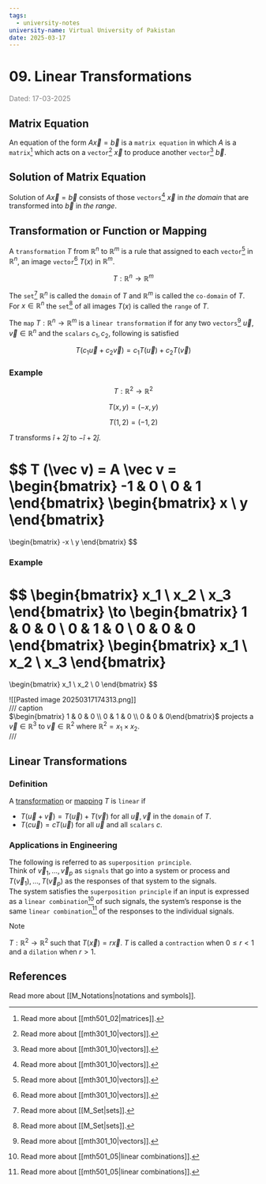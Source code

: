 ```yaml
---
tags:
  - university-notes
university-name: Virtual University of Pakistan
date: 2025-03-17
---
```


# 09. Linear Transformations

<span style="color: gray;">Dated: 17-03-2025</span>

## Matrix Equation

An equation of the form $A \vec x = \vec b$ is a `matrix equation` in which $A$ is a `matrix`[^1] which acts on a `vector`[^2] $\vec x$ to produce another `vector`[^2] $\vec b$.

## Solution of Matrix Equation

Solution of $A \vec x = \vec b$ consists of those `vectors`[^2] $\vec x$ in _the domain_ that are transformed into $\vec b$ in _the range_.

## Transformation or Function or Mapping

A `transformation` $T$ from $\mathbb R^n$ to $\mathbb R^m$ is a rule that assigned to each `vector`[^2] in $\mathbb R^n$, an image `vector`[^2] $T(x)$ in $\mathbb R^m$.  

$$T : \mathbb R^n \to \mathbb R^m$$

The `set`[^3] $\mathbb R^n$ is called the `domain` of $T$ and $\mathbb R^m$ is called the `co-domain` of $T$.  
For $x \in \mathbb R^n$ the `set`[^3] of all images $T(x)$ is called the `range` of $T$.

The `map` $T : \mathbb R^n \to \mathbb R^m$ is a `linear transformation` if for any two `vectors`[^2] $\vec u, \vec v \in \mathbb R^n$ and the `scalars` $c_1, c_2$, following is satisfied

$$T(c_1 \vec u + c_2 \vec v) = c_1 T(\vec u) + c_2 T(\vec v)$$

### Example

$$T : \mathbb R^2 \to \mathbb R^2$$

$$T(x, y) = (-x, y)$$

$$T(1, 2) = (-1, 2)$$

$T$ transforms $\hat i + 2 \hat j$ to $- \hat i + 2 \hat j$.

$$
T (\vec v) = A \vec v = 
\begin{bmatrix}
	-1 & 0 \\
	0 & 1
\end{bmatrix}
\begin{bmatrix}
	x \\
	y
\end{bmatrix}
=
\begin{bmatrix}
	-x \\
	y
\end{bmatrix}
$$

### Example

$$
\begin{bmatrix}
	x_1 \\
	x_2 \\
	x_3
\end{bmatrix}
\to 
\begin{bmatrix}
	1 & 0 & 0 \\
	0 & 1 & 0 \\
	0 & 0 & 0
\end{bmatrix}
\begin{bmatrix}
	x_1 \\
	x_2 \\
	x_3
\end{bmatrix}
= 
\begin{bmatrix}
	x_1 \\
	x_2 \\
	0
\end{bmatrix}
$$

![[Pasted image 20250317174313.png]]  
/// caption  
$\begin{bmatrix}	1 & 0 & 0 \\	0 & 1 & 0 \\	0 & 0 & 0\end{bmatrix}$ projects a $\vec v \in \mathbb R^3$ to $\vec v \in \mathbb R^2$ where $\mathbb R^2 = x_1 \times x_2$.  
///

## Linear Transformations

### Definition

A [transformation](#transformation-or-function-or-mapping) or [mapping](#transformation-or-function-or-mapping) $T$ is `linear` if

- $T(\vec u + \vec v) = T(\vec u) + T(\vec v)$ for all $\vec u, \vec v$ in the `domain` of $T$.
- $T(c \vec u) = c T(\vec u)$ for all $\vec u$ and all `scalars` $c$.

### Applications in Engineering

The following is referred to as `superposition principle`.  
Think of $\vec v_1, \ldots, \vec v_p$ as `signals` that go into a system or process and $T(\vec v_1), \ldots, T(\vec v_p)$ as the responses of that system to the signals.  
The system satisfies the `superposition principle` if an input is expressed as a `linear combination`[^4] of such signals, the system’s response is the same `linear combination`[^4] of the responses to the individual signals.

> [!NOTE]  
> $T : \mathbb R^2 \to \mathbb R^2$ such that $T(\vec x) = r \vec x$. $T$ is called a `contraction` when $0 \le r < 1$ and a `dilation` when $r > 1$.

## References

Read more about [[M_Notations|notations and symbols]].

[^1]: Read more about [[mth501_02|matrices]].
[^2]: Read more about [[mth301_10|vectors]].
[^3]: Read more about [[M_Set|sets]].
[^4]: Read more about [[mth501_05|linear combinations]].